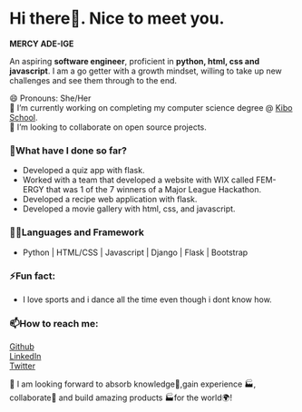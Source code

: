 # Hi there👋. Nice to meet you.

**MERCY ADE-IGE**  

An aspiring **software engineer**, proficient in **python, html, css and javascript**. I am a go getter with a growth mindset, willing to take up new challenges and see them through to the end.  

😄 Pronouns: She/Her  
🔭 I’m currently working on completing my computer science degree @ [Kibo School](https://kibo.school/).  
👯 I’m looking to collaborate on open source projects.  

### **🌱What have I done so far?**  
- Developed a quiz app with flask.  
- Worked with a team that developed a website with WIX called FEM-ERGY that was 1 of the 7 winners of a Major League Hackathon.  
- Developed a recipe web application with flask.  
- Developed a movie gallery with html, css, and javascript.  

### **👩‍🔬Languages and Framework** 
- Python | HTML/CSS | Javascript | Django | Flask | Bootstrap  

### **⚡Fun fact:**  
- I love sports and i dance all the time even though i dont know how.  
  
### **📫How to reach me:**  
[Github](https://github.com/mersaii)  
[LinkedIn](https://www.linkedin.com/in/mercy-ade-ige/)  
[Twitter](https://twitter.com/__Starlightt_)  

💬 I am looking forward to absorb knowledge🧠,gain experience 🏭, collaborate🤝 and build amazing products 🏭for the world🌍!

<!--
**mersaii/mersaii** is a ✨ _special_ ✨ repository because its `README.md` (this file) appears on your GitHub profile. -->
